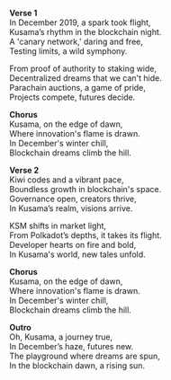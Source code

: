 **Verse 1**\
In December 2019, a spark took flight,\
Kusama’s rhythm in the blockchain night.\
A 'canary network,' daring and free,\
Testing limits, a wild symphony.

From proof of authority to staking wide,\
Decentralized dreams that we can't hide.\
Parachain auctions, a game of pride,\
Projects compete, futures decide.

**Chorus**\
Kusama, on the edge of dawn,\
Where innovation's flame is drawn.\
In December's winter chill,\
Blockchain dreams climb the hill.

**Verse 2**\
Kiwi codes and a vibrant pace,\
Boundless growth in blockchain's space.\
Governance open, creators thrive,\
In Kusama’s realm, visions arrive.

KSM shifts in market light,\
From Polkadot’s depths, it takes its flight.\
Developer hearts on fire and bold,\
In Kusama's world, new tales unfold.

**Chorus**\
Kusama, on the edge of dawn,\
Where innovation's flame is drawn.\
In December's winter chill,\
Blockchain dreams climb the hill.

**Outro**\
Oh, Kusama, a journey true,\
In December’s haze, futures new.\
The playground where dreams are spun,\
In the blockchain dawn, a rising sun.
